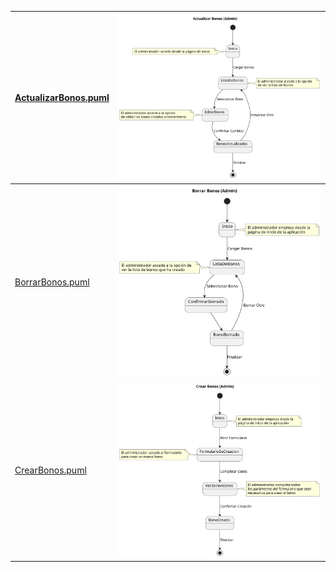 | [ActualizarBonos.puml ](ActualizarBonos.puml) |  ![Texto alternativo](ActualizarBonos.svg)|
| ------------------------------------------ | -------------------------------------- |
| [BorrarBonos.puml ](BorrarBonos.puml) | ![Texto alternativo](BorrarBonos.svg) |
| [CrearBonos.puml ](CrearBonos.puml) | ![Texto alternativo](CrearBonos.svg) | [LeerBonos.puml ](LeerBonos.puml) | ![Texto alternativo](LeerBonos.svg) 
